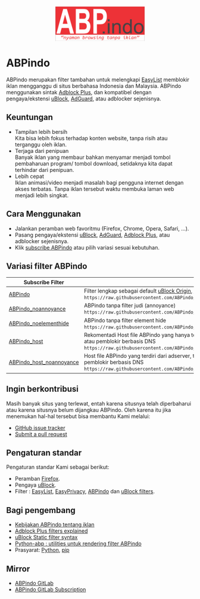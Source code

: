 <p align="center"><img src="https://github.com/ABPindo/indonesianadblockrules/raw/master/src/ABPindo%202.png" width="240"></p>

# ABPindo
ABPindo merupakan filter tambahan untuk melengkapi [EasyList](https://subscribe.adblockplus.org/?location=https://easylist.to/easylist/easylist.txt&title=Easylist) memblokir iklan mengganggu di situs berbahasa Indonesia dan Malaysia. ABPindo menggunakan sintak [Adblock Plus](https://help.eyeo.com/en/adblockplus/how-to-write-filters), dan kompatibel dengan pengaya/ekstensi [uBlock](https://github.com/gorhill/uBlock#installation), [AdGuard](https://adguard.com/en/adguard-browser-extension/overview.html), atau adblocker sejenisnya.

## Keuntungan
- Tampilan lebih bersih </br>
Kita bisa lebih fokus terhadap konten website, tanpa risih atau terganggu oleh iklan.
- Terjaga dari penipuan </br>
Banyak iklan yang membaur bahkan menyamar menjadi tombol pembaharuan program/ tombol download, setidaknya kita dapat terhindar dari penipuan.
- Lebih cepat </br>
Iklan animasi/video menjadi masalah bagi pengguna internet dengan akses terbatas. Tanpa iklan tersebut waktu membuka laman web menjadi lebih singkat.

## Cara Menggunakan
- Jalankan peramban web favoritmu (Firefox, Chrome, Opera, Safari, ...).
- Pasang pengaya/ekstensi [uBlock](https://github.com/gorhill/uBlock#installation), [AdGuard](https://adguard.com/en/adguard-browser-extension/overview.html), [Adblock Plus](https://adblockplus.org/en/), atau adblocker sejenisnya.
- Klik [subscribe ABPindo](https://subscribe.adblockplus.org/?location=https://raw.githubusercontent.com/ABPindo/indonesianadblockrules/master/subscriptions/abpindo.txt&title=ABPindo) atau pilih variasi sesuai kebutuhan.

## Variasi filter ABPindo
| Subscribe Filter| Deskripsi|
| ------------- |-------------|
| [ABPindo](https://subscribe.adblockplus.org/?location=https://raw.githubusercontent.com/ABPindo/indonesianadblockrules/master/subscriptions/abpindo.txt&title=ABPindo)|Filter lengkap sebagai default [uBlock Origin](https://github.com/gorhill/uBlock#installation), [Adblock Plus](https://adblockplus.org/en/) regional Indonesia dan Malaysia <br/>`https://raw.githubusercontent.com/ABPindo/indonesianadblockrules/master/subscriptions/abpindo.txt`|
| [ABPindo_noannoyance](https://subscribe.adblockplus.org/?location=https://raw.githubusercontent.com/ABPindo/indonesianadblockrules/master/subscriptions/abpindo_noannoyance.txt&title=ABPindo_noannoyance)|ABPindo tanpa filter judi (annoyance) <br/>`https://raw.githubusercontent.com/ABPindo/indonesianadblockrules/master/subscriptions/abpindo_noannoyance.txt`|
| [ABPindo_noelementhide](https://subscribe.adblockplus.org/?location=https://raw.githubusercontent.com/ABPindo/indonesianadblockrules/master/subscriptions/abpindo_noelemhide.txt&title=ABPindo_noelementhide)|ABPindo tanpa filter element hide <br/>`https://raw.githubusercontent.com/ABPindo/indonesianadblockrules/master/subscriptions/abpindo_noelemhide.txt`|
| [ABPindo_host](https://raw.githubusercontent.com/ABPindo/indonesianadblockrules/master/subscriptions/hosts.txt)| Rekomentadi Host file ABPindo yang hanya terdiri dari domain adserver dan third-party dan digunakan untuk [pi-hole](https://github.com/pi-hole) atau pemblokir berbasis DNS<br/>`https://raw.githubusercontent.com/ABPindo/indonesianadblockrules/master/subscriptions/hosts.txt`|
| [ABPindo_host_noannoyance](https://raw.githubusercontent.com/ABPindo/indonesianadblockrules/master/subscriptions/hosts_annoyance.txt)| Host file ABPindo yang terdiri dari adserver, third-party, dan annoyance (judi) dan digunakan untuk [pi-hole](https://github.com/pi-hole) atau pemblokir berbasis DNS <br/>`https://raw.githubusercontent.com/ABPindo/indonesianadblockrules/master/subscriptions/hosts_annoyance.txt`|


## Ingin berkontribusi
Masih banyak situs yang terlewat, entah karena situsnya telah diperbaharui atau karena situsnya belum dijangkau ABPindo. Oleh karena itu jika menemukan hal-hal tersebut bisa membantu Kami melalui:
- [GitHub issue tracker](https://github.com/ABPindo/indonesianadblockrules/issues)
- [Submit a pull request](https://github.com/ABPindo/indonesianadblockrules/pulls)

## Pengaturan standar
Pengaturan standar Kami sebagai berikut:
- Peramban [Firefox](https://www.mozilla.org/id/firefox/).
- Pengaya [uBlock](https://github.com/gorhill/uBlock#installation).
- Filter : [EasyList](https://subscribe.adblockplus.org/?location=https://easylist.to/easylist/easylist.txt&title=Easylist), [EasyPrivacy](https://subscribe.adblockplus.org/?location=https://easylist.to/easylist/easyprivacy.txt&title=EasyPrivacy), [ABPindo](https://subscribe.adblockplus.org/?location=https://raw.githubusercontent.com/ABPindo/indonesianadblockrules/master/subscriptions/abpindo.txt&title=ABPindo) dan [uBlock filters](https://subscribe.adblockplus.org/?location=https://raw.githubusercontent.com/uBlockOrigin/uAssets/master/filters/filters.txt&title=uBlock%20filters).

## Bagi pengembang
- [Kebijakan ABPindo tentang iklan](https://easylist.to/pages/policy.html)
- [Adblock Plus filters explained](https://adblockplus.org/filter-cheatsheet)
- [uBlock Static filter syntax](https://github.com/gorhill/uBlock/wiki/Static-filter-syntax)
- [Python-abp : utilities untuk rendering filter ABPindo](https://github.com/adblockplus/python-abp)
- Prasyarat: [Python](https://www.python.org/downloads/), [pip](https://pypi.org/project/pip/)

## Mirror
- [ABPindo GitLab](https://gitlab.com/ABPindo)
- [ABPindo GitLab Subscription](https://subscribe.adblockplus.org/?location=https://gitlab.com/ABPindo/indonesianadblockrules/raw/master/subscriptions/abpindo.txt&title=ABPindo)
